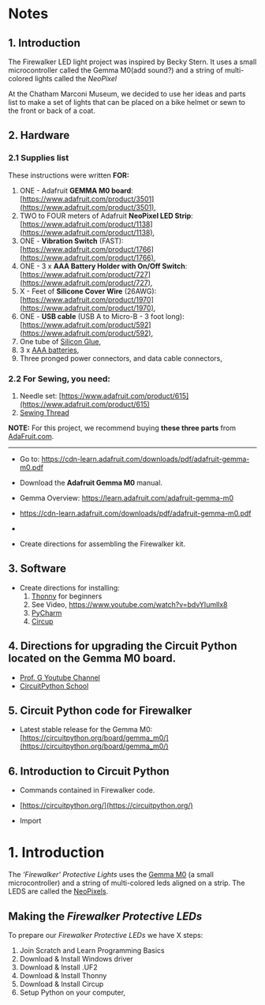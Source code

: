 # Notes

## 1. Introduction

The Firewalker LED light project was inspired by Becky Stern. It uses a small microcontroller called the Gemma M0(add sound?) and a string of multi-colored lights called the *NeoPixel*

At the Chatham Marconi Museum, we decided to use her ideas and parts list to make a set of lights that can be placed on a bike helmet or sewn to the front or back of a coat. 

## 2. Hardware  
### 2.1 Supplies list
  
These instructions were written **FOR:**
1. ONE - Adafruit **GEMMA M0 board**: [https://www.adafruit.com/product/3501](https://www.adafruit.com/product/3501),  
2. TWO to FOUR meters of Adafruit **NeoPixel LED Strip**: [https://www.adafruit.com/product/1138](https://www.adafruit.com/product/1138),  
3. ONE - **Vibration Switch** (FAST): [https://www.adafruit.com/product/1766](https://www.adafruit.com/product/1766),  
4. ONE - 3 x **AAA Battery Holder with On/Off Switch**: [https://www.adafruit.com/product/727](https://www.adafruit.com/product/727),  
5. X - Feet of **Silicone Cover Wire** (26AWG): [https://www.adafruit.com/product/1970](https://www.adafruit.com/product/1970),  
6. ONE - **USB cable** (USB A to Micro-B - 3 foot long): [https://www.adafruit.com/product/592](https://www.adafruit.com/product/592),  
7. One tube of [Silicon Glue](https://www.amazon.com/gp/product/B00ID8EDKY?tag=chtrbr429186-20&th=1),  
8. 3 x [AAA batteries](https://www.amazon.com/AAA-Batteries/b?node=389578011), 
9. Three pronged power connectors, and data cable connectors,  

### 2.2 For Sewing, you need:
1. Needle set: [https://www.adafruit.com/product/615](https://www.adafruit.com/product/615)  
2. [Sewing Thread](https://www.joann.com/p/top-stitch-heavy-duty-thread-33-yards-/2279701.html?gQT=1)  


**NOTE:** For this project, we recommend buying **these three parts** from [AdaFruit.com](https://www.adafruit.com).  

---

  - Go to: https://cdn-learn.adafruit.com/downloads/pdf/adafruit-gemma-m0.pdf
  
- Download the **Adafruit Gemma M0** manual.
- Gemma Overview: https://learn.adafruit.com/adafruit-gemma-m0
- https://cdn-learn.adafruit.com/downloads/pdf/adafruit-gemma-m0.pdf
- 
- Create directions for assembling the Firewalker kit.

## 3. Software  
  - Create directions for installing:
    1. [Thonny](https://thonny.org/) for beginners
      1. See Video, https://www.youtube.com/watch?v=bdvYIumllx8
    3. [PyCharm](https://www.jetbrains.com/pycharm/download/)
    4. [Circup](https://pypi.org/project/circup/)

## 4. Directions for upgrading the Circuit Python located on the Gemma M0 board. 

  - [Prof. G Youtube Channel](www.youtube.com/@BuildWithProfG)
  - [CircuitPython School](https://www.youtube.com/playlist?list=PLBJJ76R_ry5T3X72OIDkMOXQIdmcvSkue)

## 5. Circuit Python code for Firewalker

  - Latest stable release for the Gemma M0: [https://circuitpython.org/board/gemma_m0/](https://circuitpython.org/board/gemma_m0/)

## 6. Introduction to Circuit Python
  - Commands contained in Firewalker code.
  - [https://circuitpython.org/](https://circuitpython.org/)

  - Import 



# 1. Introduction


The *'Firewalker' Protective Lights* uses the [Gemma M0](https://learn.adafruit.com/adafruit-gemma-m0) (a small microcontroller) and a string of multi-colored leds aligned on a strip. The LEDS are called the [NeoPixels](https://learn.adafruit.com/adafruit-neopixel-uberguide/the-magic-of-neopixels?embeds=allow).


## Making the *Firewalker Protective LEDs*

To prepare our *Firewalker Protective LEDs* we have X steps:

1. Join Scratch and Learn Programming Basics
2. Download & Install Windows driver
3. Download & Install .UF2
4. Download & Install Thonny
5. Download & Install Circup
6. Setup Python on your computer,

